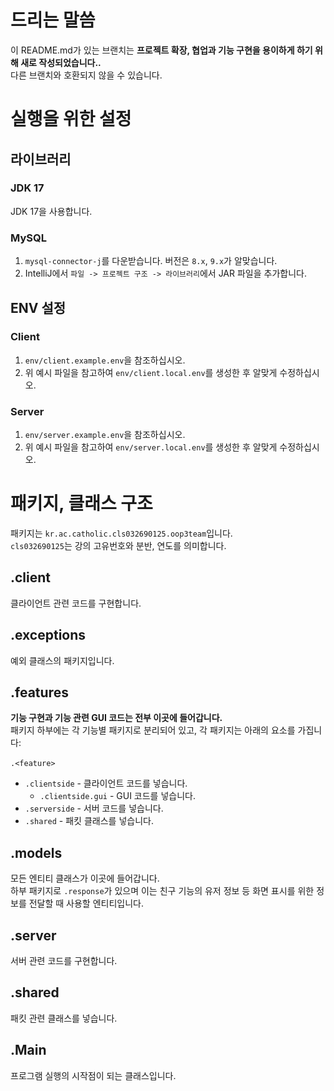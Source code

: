# 드리는 말씀

이 README.md가 있는 브랜치는 __**프로젝트 확장, 협업과 기능 구현을 용이하게 하기 위해 새로 작성되었습니다..**__<br>
다른 브랜치와 호환되지 않을 수 있습니다.

# 실행을 위한 설정

## 라이브러리

### JDK 17
JDK 17을 사용합니다.

### MySQL
1. `mysql-connector-j`를 다운받습니다. 버전은 `8.x`, `9.x`가 알맞습니다.
2. IntelliJ에서 `파일 -> 프로젝트 구조 -> 라이브러리`에서 JAR 파일을 추가합니다.

## ENV 설정
### Client
1. `env/client.example.env`을 참조하십시오.
2. 위 예시 파일을 참고하여 `env/client.local.env`를 생성한 후 알맞게 수정하십시오.

### Server
1. `env/server.example.env`을 참조하십시오.
2. 위 예시 파일을 참고하여 `env/server.local.env`를 생성한 후 알맞게 수정하십시오.

# 패키지, 클래스 구조
패키지는 `kr.ac.catholic.cls032690125.oop3team`입니다.<br>
`cls032690125`는 강의 고유번호와 분반, 연도를 의미합니다.

## .client
클라이언트 관련 코드를 구현합니다.

## .exceptions
예외 클래스의 패키지입니다.

## .features
**__기능 구현과 기능 관련 GUI 코드는 전부 이곳에 들어갑니다.__**<br>
패키지 하부에는 각 기능별 패키지로 분리되어 있고, 각 패키지는 아래의 요소를 가집니다:<br>
<br>
`.<feature>`
- `.clientside` - 클라이언트 코드를 넣습니다.
  - `.clientside.gui` - GUI 코드를 넣습니다.
- `.serverside` - 서버 코드를 넣습니다.
- `.shared` - 패킷 클래스를 넣습니다.

## .models
모든 엔티티 클래스가 이곳에 들어갑니다.<br>
하부 패키지로 `.response`가 있으며 이는 친구 기능의 유저 정보 등 화면 표시를 위한 정보를 전달할 때 사용할 엔티티입니다.

## .server
서버 관련 코드를 구현합니다.

## .shared
패킷 관련 클래스를 넣습니다.

## .Main
프로그램 실행의 시작점이 되는 클래스입니다.